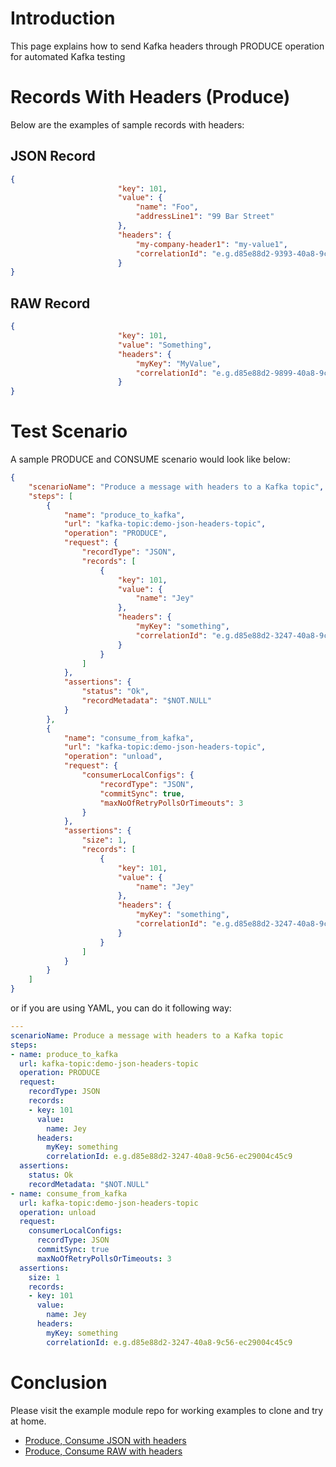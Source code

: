 Introduction
===
This page explains how to send Kafka headers through PRODUCE operation for automated Kafka testing

Records With Headers (Produce)
===
Below are the examples of sample records with headers:

## JSON Record
```JSON
{
                        "key": 101,
                        "value": {
                            "name": "Foo",
                            "addressLine1": "99 Bar Street"
                        },
                        "headers": {
                            "my-company-header1": "my-value1",
                            "correlationId": "e.g.d85e88d2-9393-40a8-9c56-ec29004c45c9"
                        }
}
```

## RAW Record

```JSON
{
                        "key": 101,
                        "value": "Something",
                        "headers": {
                            "myKey": "MyValue",
                            "correlationId": "e.g.d85e88d2-9899-40a8-9c56-ec29004c45c9"
                        }
}
```

Test Scenario
===
A sample PRODUCE and CONSUME scenario would look like below:
```JSON
{
    "scenarioName": "Produce a message with headers to a Kafka topic",
    "steps": [
        {
            "name": "produce_to_kafka",
            "url": "kafka-topic:demo-json-headers-topic",
            "operation": "PRODUCE",
            "request": {
                "recordType": "JSON",
                "records": [
                    {
                        "key": 101,
                        "value": {
                            "name": "Jey"
                        },
                        "headers": {
                            "myKey": "something",
                            "correlationId": "e.g.d85e88d2-3247-40a8-9c56-ec29004c45c9"
                        }
                    }
                ]
            },
            "assertions": {
                "status": "Ok",
                "recordMetadata": "$NOT.NULL"
            }
        },
        {
            "name": "consume_from_kafka",
            "url": "kafka-topic:demo-json-headers-topic",
            "operation": "unload",
            "request": {
                "consumerLocalConfigs": {
                    "recordType": "JSON",
                    "commitSync": true,
                    "maxNoOfRetryPollsOrTimeouts": 3
                }
            },
            "assertions": {
                "size": 1,
                "records": [
                    {
                        "key": 101,
                        "value": {
                            "name": "Jey"
                        },
                        "headers": {
                            "myKey": "something",
                            "correlationId": "e.g.d85e88d2-3247-40a8-9c56-ec29004c45c9"
                        }
                    }
                ]
            }
        }
    ]
}

```

or if you are using YAML, you can do it following way:
```YAML
---
scenarioName: Produce a message with headers to a Kafka topic
steps:
- name: produce_to_kafka
  url: kafka-topic:demo-json-headers-topic
  operation: PRODUCE
  request:
    recordType: JSON
    records:
    - key: 101
      value:
        name: Jey
      headers:
        myKey: something
        correlationId: e.g.d85e88d2-3247-40a8-9c56-ec29004c45c9
  assertions:
    status: Ok
    recordMetadata: "$NOT.NULL"
- name: consume_from_kafka
  url: kafka-topic:demo-json-headers-topic
  operation: unload
  request:
    consumerLocalConfigs:
      recordType: JSON
      commitSync: true
      maxNoOfRetryPollsOrTimeouts: 3
  assertions:
    size: 1
    records:
    - key: 101
      value:
        name: Jey
      headers:
        myKey: something
        correlationId: e.g.d85e88d2-3247-40a8-9c56-ec29004c45c9

```

Conclusion
===
Please visit the example module repo for working examples to clone and try at home.
+ [Produce, Consume JSON with headers](https://github.com/authorjapps/zerocode/blob/master/kafka-testing/src/test/java/org/jsmart/zerocode/integration/tests/kafka/produce/KafkaProduceWithHeadersTest.java)
+ [Produce, Consume RAW with headers](https://github.com/authorjapps/zerocode/blob/master/kafka-testing/src/test/java/org/jsmart/zerocode/integration/tests/kafka/produce/KafkaProduceRawWithHeadersTest.java)

